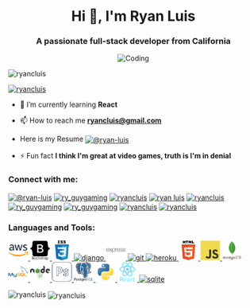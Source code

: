 <h1 align="center">Hi 👋, I'm Ryan Luis</h1>
<h3 align="center">A passionate full-stack developer from California</h3>
<div align="center">
<img alt="Coding" width="400" src=https://media3.giphy.com/media/v1.Y2lkPTc5MGI3NjExNHo0bjB2bXFhaW1pZXg3aWRrYWRqOHh6b3d1dWFxMmFpaHk4cmtsaCZlcD12MV9pbnRlcm5hbF9naWZfYnlfaWQmY3Q9Zw/qgQUggAC3Pfv687qPC/giphy.gif>
</div>

<p align="left"> <img src="https://komarev.com/ghpvc/?username=ryancluis&label=Profile%20views&color=0e75b6&style=flat" alt="ryancluis" /> </p>

<p align="left"> <a href="https://github.com/ryo-ma/github-profile-trophy"><img src="https://github-profile-trophy.vercel.app/?username=ryancluis" alt="ryancluis" /></a> </p>

- 🌱 I’m currently learning **React**

- 📫 How to reach me **ryancluis@gmail.com**

- Here is my Resume <a href="" target="blank"><img align="center" src="https://github.com/RyanCLuis/RyanCLuis/assets/150068816/f12e930c-af83-4511-89ae-37050bbfe513" alt="@ryan-luis" height="30" width="40" /></a>

- ⚡ Fun fact **I think I'm great at video games, truth is I'm in denial**

<h3 align="left">Connect with me:</h3>
<p align="left">
<a href="https://codepen.io/@ryan-luis" target="blank"><img align="center" src="https://raw.githubusercontent.com/rahuldkjain/github-profile-readme-generator/master/src/images/icons/Social/codepen.svg" alt="@ryan-luis" height="30" width="40" /></a>
<a href="https://twitter.com/ry_guygaming" target="blank"><img align="center" src="https://raw.githubusercontent.com/rahuldkjain/github-profile-readme-generator/master/src/images/icons/Social/twitter.svg" alt="ry_guygaming" height="30" width="40" /></a>
<a href="https://linkedin.com/in/ryancluis" target="blank"><img align="center" src="https://raw.githubusercontent.com/rahuldkjain/github-profile-readme-generator/master/src/images/icons/Social/linked-in-alt.svg" alt="ryancluis" height="30" width="40" /></a>
<a href="https://stackoverflow.com/users/ryan luis" target="blank"><img align="center" src="https://raw.githubusercontent.com/rahuldkjain/github-profile-readme-generator/master/src/images/icons/Social/stack-overflow.svg" alt="ryan luis" height="30" width="40" /></a>
<a href="https://codesandbox.com/ryancluis" target="blank"><img align="center" src="https://raw.githubusercontent.com/rahuldkjain/github-profile-readme-generator/master/src/images/icons/Social/codesandbox.svg" alt="ryancluis" height="30" width="40" /></a>
<a href="https://instagram.com/ry_guygaming" target="blank"><img align="center" src="https://raw.githubusercontent.com/rahuldkjain/github-profile-readme-generator/master/src/images/icons/Social/instagram.svg" alt="ry_guygaming" height="30" width="40" /></a>
<a href="https://www.youtube.com/c/ry_guygaming" target="blank"><img align="center" src="https://raw.githubusercontent.com/rahuldkjain/github-profile-readme-generator/master/src/images/icons/Social/youtube.svg" alt="ry_guygaming" height="30" width="40" /></a>
<a href="https://www.codechef.com/users/ryancluis" target="blank"><img align="center" src="https://cdn.jsdelivr.net/npm/simple-icons@3.1.0/icons/codechef.svg" alt="ryancluis" height="30" width="40" /></a>
<a href="https://www.leetcode.com/ryancluis" target="blank"><img align="center" src="https://raw.githubusercontent.com/rahuldkjain/github-profile-readme-generator/master/src/images/icons/Social/leet-code.svg" alt="ryancluis" height="30" width="40" /></a>
</p>

<h3 align="left">Languages and Tools:</h3>
<p align="left"> <a href="https://aws.amazon.com" target="_blank" rel="noreferrer"> <img src="https://raw.githubusercontent.com/devicons/devicon/master/icons/amazonwebservices/amazonwebservices-original-wordmark.svg" alt="aws" width="40" height="40"/> </a> <a href="https://getbootstrap.com" target="_blank" rel="noreferrer"> <img src="https://raw.githubusercontent.com/devicons/devicon/master/icons/bootstrap/bootstrap-plain-wordmark.svg" alt="bootstrap" width="40" height="40"/> </a> <a href="https://www.w3schools.com/css/" target="_blank" rel="noreferrer"> <img src="https://raw.githubusercontent.com/devicons/devicon/master/icons/css3/css3-original-wordmark.svg" alt="css3" width="40" height="40"/> </a> <a href="https://www.djangoproject.com/" target="_blank" rel="noreferrer"> <img src="https://cdn.worldvectorlogo.com/logos/django.svg" alt="django" width="40" height="40"/> </a> <a href="https://expressjs.com" target="_blank" rel="noreferrer"> <img src="https://raw.githubusercontent.com/devicons/devicon/master/icons/express/express-original-wordmark.svg" alt="express" width="40" height="40"/> </a> <a href="https://git-scm.com/" target="_blank" rel="noreferrer"> <img src="https://www.vectorlogo.zone/logos/git-scm/git-scm-icon.svg" alt="git" width="40" height="40"/> </a> <a href="https://heroku.com" target="_blank" rel="noreferrer"> <img src="https://www.vectorlogo.zone/logos/heroku/heroku-icon.svg" alt="heroku" width="40" height="40"/> </a> <a href="https://www.w3.org/html/" target="_blank" rel="noreferrer"> <img src="https://raw.githubusercontent.com/devicons/devicon/master/icons/html5/html5-original-wordmark.svg" alt="html5" width="40" height="40"/> </a> <a href="https://developer.mozilla.org/en-US/docs/Web/JavaScript" target="_blank" rel="noreferrer"> <img src="https://raw.githubusercontent.com/devicons/devicon/master/icons/javascript/javascript-original.svg" alt="javascript" width="40" height="40"/> </a> <a href="https://www.mongodb.com/" target="_blank" rel="noreferrer"> <img src="https://raw.githubusercontent.com/devicons/devicon/master/icons/mongodb/mongodb-original-wordmark.svg" alt="mongodb" width="40" height="40"/> </a> <a href="https://www.mysql.com/" target="_blank" rel="noreferrer"> <img src="https://raw.githubusercontent.com/devicons/devicon/master/icons/mysql/mysql-original-wordmark.svg" alt="mysql" width="40" height="40"/> </a> <a href="https://nodejs.org" target="_blank" rel="noreferrer"> <img src="https://raw.githubusercontent.com/devicons/devicon/master/icons/nodejs/nodejs-original-wordmark.svg" alt="nodejs" width="40" height="40"/> </a> <a href="https://www.photoshop.com/en" target="_blank" rel="noreferrer"> <img src="https://raw.githubusercontent.com/devicons/devicon/master/icons/photoshop/photoshop-line.svg" alt="photoshop" width="40" height="40"/> </a> <a href="https://www.postgresql.org" target="_blank" rel="noreferrer"> <img src="https://raw.githubusercontent.com/devicons/devicon/master/icons/postgresql/postgresql-original-wordmark.svg" alt="postgresql" width="40" height="40"/> </a> <a href="https://www.python.org" target="_blank" rel="noreferrer"> <img src="https://raw.githubusercontent.com/devicons/devicon/master/icons/python/python-original.svg" alt="python" width="40" height="40"/> </a> <a href="https://reactjs.org/" target="_blank" rel="noreferrer"> <img src="https://raw.githubusercontent.com/devicons/devicon/master/icons/react/react-original-wordmark.svg" alt="react" width="40" height="40"/> </a> <a href="https://www.sqlite.org/" target="_blank" rel="noreferrer"> <img src="https://www.vectorlogo.zone/logos/sqlite/sqlite-icon.svg" alt="sqlite" width="40" height="40"/> </a> </p>

<p><img align="left" src="https://github-readme-stats.vercel.app/api/top-langs?username=ryancluis&show_icons=true&locale=en&layout=compact" alt="ryancluis" /></p>

<p>&nbsp;<img align="center" src="https://github-readme-stats.vercel.app/api?username=ryancluis&show_icons=true&locale=en" alt="ryancluis" /></p>
